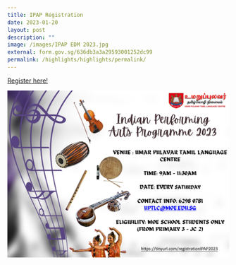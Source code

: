 ```yaml
---
title: IPAP Registration
date: 2023-01-20
layout: post
description: ""
image: /images/IPAP EDM 2023.jpg
external: form.gov.sg/636db3a3a29593001252dc99
permalink: /highlights/highlights/permalink/
---
```

[Register here!](https://tinyurl.com/registrationIPAP2023)

<a href="https://tinyurl.com/registrationIPAP2023">
<img alt="" src="/images/IPAP%20EDM%202023.jpg"></a>